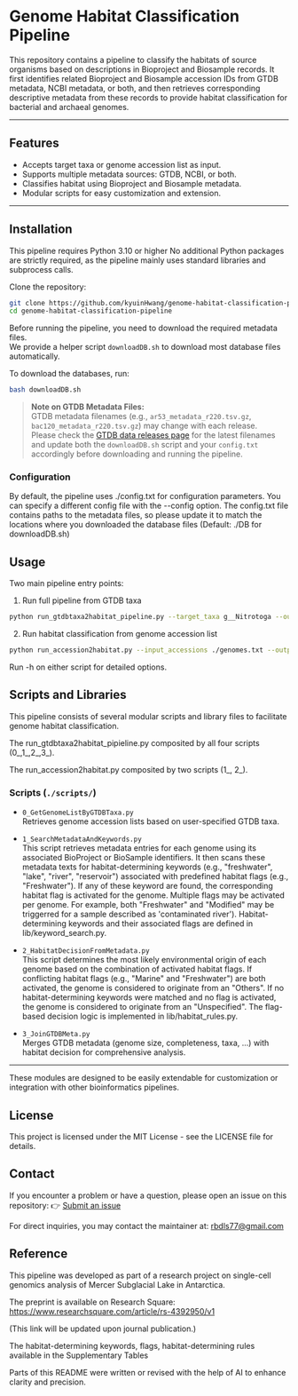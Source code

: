 # Genome Habitat Classification Pipeline

This repository contains a pipeline to classify the habitats of source organisms based on descriptions in Bioproject and Biosample records. It first identifies related Bioproject and Biosample accession IDs from GTDB metadata, NCBI metadata, or both, and then retrieves corresponding descriptive metadata from these records to provide habitat classification for bacterial and archaeal genomes.



---

## Features

- Accepts target taxa or genome accession list as input.
- Supports multiple metadata sources: GTDB, NCBI, or both.
- Classifies habitat using Bioproject and Biosample metadata.
- Modular scripts for easy customization and extension.

---

## Installation

This pipeline requires Python 3.10 or higher
No additional Python packages are strictly required, as the pipeline mainly uses standard libraries and subprocess calls.

Clone the repository:

```bash
git clone https://github.com/kyuinHwang/genome-habitat-classification-pipeline.git
cd genome-habitat-classification-pipeline
```

Before running the pipeline, you need to download the required metadata files.  
We provide a helper script `downloadDB.sh` to download most database files automatically.

To download the databases, run:

```bash
bash downloadDB.sh
```

> **Note on GTDB Metadata Files:**  
> GTDB metadata filenames (e.g., `ar53_metadata_r220.tsv.gz`, `bac120_metadata_r220.tsv.gz`) may change with each release.  
> Please check the [GTDB data releases page](https://data.ace.uq.edu.au/public/gtdb/data/releases/) for the latest filenames and update both the `downloadDB.sh` script and your `config.txt` accordingly before downloading and running the pipeline.

### Configuration

By default, the pipeline uses ./config.txt for configuration parameters.
You can specify a different config file with the --config option.
The config.txt file contains paths to the metadata files, so please update it to match the locations where you downloaded the database files (Default: ./DB for downloadDB.sh)


## Usage

Two main pipeline entry points:

1. Run full pipeline from GTDB taxa

```bash
python run_gtdbtaxa2habitat_pipeline.py --target_taxa g__Nitrotoga --output_dir ./output
```
2. Run habitat classification from genome accession list
```bash
python run_accession2habitat.py --input_accessions ./genomes.txt --output_dir ./output
```
Run -h on either script for detailed options.

## Scripts and Libraries

This pipeline consists of several modular scripts and library files to facilitate genome habitat classification.

The run_gtdbtaxa2habitat_pipieline.py composited by all four scripts (0_,1_,2_,3_).

The run_accession2habitat.py composited by two scripts (1_, 2_).

### Scripts (`./scripts/`)

- `0_GetGenomeListByGTDBTaxa.py`  
  Retrieves genome accession lists based on user-specified GTDB taxa.

- `1_SearchMetadataAndKeywords.py`  
  This script retrieves metadata entries for each genome using its associated BioProject or BioSample identifiers. It then scans these metadata texts for habitat-determining keywords (e.g., "freshwater", "lake", "river", "reservoir") associated with predefined habitat flags (e.g., "Freshwater"). If any of these keyword are found, the corresponding habitat flag is activated for the genome. Multiple flags may be activated per genome. For example, both "Freshwater" and "Modified" may be triggerred for a sample described as 'contaminated river'). Habitat-determining keywords and their associated flags are defined in lib/keyword_search.py.

- `2_HabitatDecisionFromMetadata.py`  
  This script determines the most likely environmental origin of each genome based on the combination of activated habitat flags. If conflicting habitat flags (e.g., "Marine" and "Freshwater") are both activated, the genome is considered to originate from an "Others". If no habitat-determining keywords were matched and no flag is activated, the genome is considered to originate from an "Unspecified". The flag-based decision logic is implemented in lib/habitat_rules.py.

- `3_JoinGTDBMeta.py`  
  Merges GTDB metadata (genome size, completeness, taxa, ...) with habitat decision for comprehensive analysis.

---

These modules are designed to be easily extendable for customization or integration with other bioinformatics pipelines.


## License

This project is licensed under the MIT License - see the LICENSE file for details.

## Contact

If you encounter a problem or have a question, please open an issue on this repository:
👉 [Submit an issue](https://github.com/kyuinHwang/genome-habitat-classification-pipeline/issues)

For direct inquiries, you may contact the maintainer at: rbdls77@gmail.com


## Reference

This pipeline was developed as part of a research project on single-cell genomics analysis of Mercer Subglacial Lake in Antarctica.

The preprint is available on Research Square:
https://www.researchsquare.com/article/rs-4392950/v1

(This link will be updated upon journal publication.)

The habitat-determining keywords, flags, habitat-determining rules available in the Supplementary Tables

Parts of this README were written or revised with the help of AI to enhance clarity and precision.
